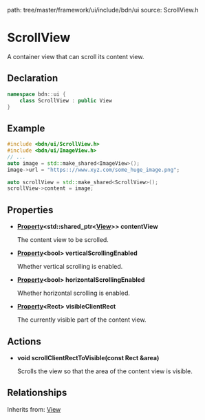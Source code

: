 path: tree/master/framework/ui/include/bdn/ui
source: ScrollView.h

# ScrollView

A container view that can scroll its content view.

## Declaration

```C++
namespace bdn::ui {
	class ScrollView : public View
}
```

## Example

```C++
#include <bdn/ui/ScrollView.h>
#include <bdn/ui/ImageView.h>
// ...
auto image = std::make_shared<ImageView>();
image->url = "https:://www.xyz.com/some_huge_image.png";

auto scrollView = std::make_shared<ScrollView>();
scrollView->content = image;
```

## Properties

* **[Property](../foundation/property.md)<std::shared_ptr<[View](view.md)\>\> contentView**

	The content view to be scrolled.

* **[Property](../foundation/property.md)<bool\> verticalScrollingEnabled**

	Whether vertical scrolling is enabled.

* **[Property](../foundation/property.md)<bool\> horizontalScrollingEnabled**

	Whether horizontal scrolling is enabled.

* **[Property](../foundation/property.md)<Rect\> visibleClientRect**

	The currently visible part of the content view.


## Actions

* **void scrollClientRectToVisible(const Rect &area)**

	Scrolls the view so that the area of the content view is visible.

## Relationships

Inherits from: [View](view.md)
 
